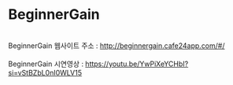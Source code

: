 # BeginnerGain

<Br>BeginnerGain 웹사이트 주소 : http://beginnergain.cafe24app.com/#/<Br>
<Br>BeginnerGain 시연영상 : https://youtu.be/YwPiXeYCHbI?si=vStBZbL0nI0WLV15<Br>
